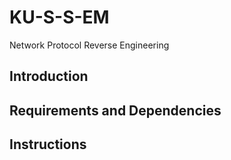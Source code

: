 # KU-S-S-EM
Network Protocol Reverse Engineering

## Introduction

## Requirements and Dependencies

## Instructions
